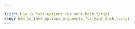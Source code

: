 ```yaml
---

title: How to take options for your Bash Script
slug: how_to_take_options_arguments_for_your_bash_script
---
```

    
